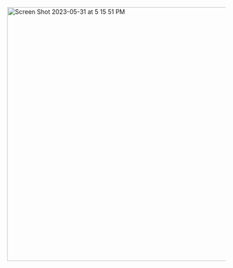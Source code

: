 <img width="585" alt="Screen Shot 2023-05-31 at 5 15 51 PM" src="https://github.com/vbodenstein/Chaotic-Pendulum-Encrytion/assets/133536500/762b9b7e-f101-42f4-a29a-32064eeffb5a">
